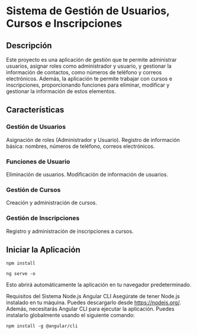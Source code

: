 
# Sistema de Gestión de Usuarios, Cursos e Inscripciones
## Descripción
Este proyecto es una aplicación de gestión que te permite administrar usuarios, asignar roles como administrador y usuario, y gestionar la información de contactos, como números de teléfono y correos electrónicos. Además, la aplicación te permite trabajar con cursos e inscripciones, proporcionando funciones para eliminar, modificar y gestionar la información de estos elementos.

## Características
### Gestión de Usuarios
Asignación de roles (Administrador y Usuario).
Registro de información básica: nombres, números de teléfono, correos electrónicos.
### Funciones de Usuario
Eliminación de usuarios.
Modificación de información de usuarios.
### Gestión de Cursos
Creación y administración de cursos.
### Gestión de Inscripciones
Registro y administración de inscripciones a cursos.
## Iniciar la Aplicación

```
npm install
```

```
ng serve -o
```
Esto abrirá automáticamente la aplicación en tu navegador predeterminado.

Requisitos del Sistema
Node.js
Angular CLI
Asegúrate de tener Node.js instalado en tu máquina. Puedes descargarlo desde https://nodejs.org/. Además, necesitarás Angular CLI para ejecutar la aplicación. Puedes instalarlo globalmente usando el siguiente comando:

```
npm install -g @angular/cli
```
